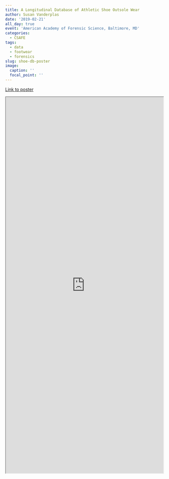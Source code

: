```yaml
---
title: A Longitudinal Database of Athletic Shoe Outsole Wear
author: Susan Vanderplas
date: '2019-02-21'
all_day: true
event: 'American Academy of Forensic Science, Baltimore, MD'
categories:
  - CSAFE
tags:
  - data
  - footwear
  - forensics
slug: shoe-db-poster
image:
  caption: ''
  focal_point: ''
---
```


[Link to poster](https://srvanderplas.github.io/Posters/201902_AAFS_ShoeDB/2019AAFS-LongitudinalDB.pdf)
<iframe src="https://srvanderplas.github.io/Posters/201902_AAFS_ShoeDB/2019AAFS-LongitudinalDB.pdf" height="1200px" width = "100%"/>
